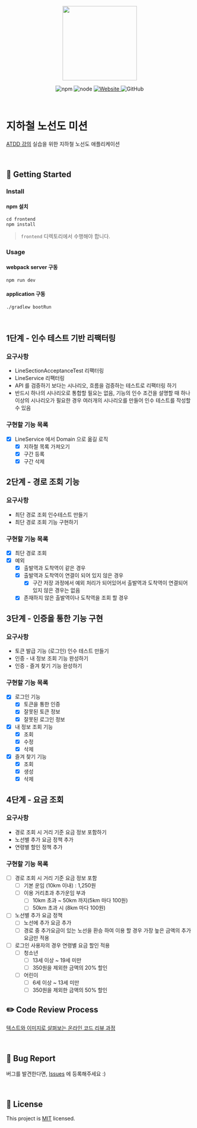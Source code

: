 <p align="center">
    <img width="200px;" src="https://raw.githubusercontent.com/woowacourse/atdd-subway-admin-frontend/master/images/main_logo.png"/>
</p>
<p align="center">
  <img alt="npm" src="https://img.shields.io/badge/npm-%3E%3D%205.5.0-blue">
  <img alt="node" src="https://img.shields.io/badge/node-%3E%3D%209.3.0-blue">
  <a href="https://edu.nextstep.camp/c/R89PYi5H" alt="nextstep atdd">
    <img alt="Website" src="https://img.shields.io/website?url=https%3A%2F%2Fedu.nextstep.camp%2Fc%2FR89PYi5H">
  </a>
  <img alt="GitHub" src="https://img.shields.io/github/license/next-step/atdd-subway-service">
</p>

<br>

# 지하철 노선도 미션
[ATDD 강의](https://edu.nextstep.camp/c/R89PYi5H) 실습을 위한 지하철 노선도 애플리케이션

<br>

## 🚀 Getting Started

### Install
#### npm 설치
```
cd frontend
npm install
```
> `frontend` 디렉토리에서 수행해야 합니다.

### Usage
#### webpack server 구동
```
npm run dev
```
#### application 구동
```
./gradlew bootRun
```
<br>

## 1단계 - 인수 테스트 기반 리팩터링
### 요구사항
- LineSectionAcceptanceTest 리팩터링
- LineService 리팩터링
- API 를 검증하기 보다는 시나리오, 흐름을 검증하는 테스트로 리팩터링 하기
- 반드시 하나의 시나리오로 통합할 필요는 없음, 기능의 인수 조건을 설명할 때 하나 이상의 시나리오가 필요한 경우 여러개의 시나리오를 만들어
인수 테스트를 작성할 수 있음

### 구현할 기능 목록
- [x] LineService 에서 Domain 으로 옮길 로직
  - [x] 지하철 목록 가져오기
  - [x] 구간 등록
  - [x] 구간 삭제

## 2단계 - 경로 조회 기능
### 요구사항
- 최단 경로 조회 인수테스트 만들기
- 최단 경로 조회 기능 구현하기

### 구현할 기능 목록
- [x] 최단 경로 조회
- [x] 예외
  - [x] 출발역과 도착역이 같은 경우
  - [x] 출발역과 도착역이 연결이 되어 있지 않은 경우
    - [x] 구간 저장 과정에서 예외 처리가 되어있어서 출발역과 도착역이 연결되어 있지 않은 경우는 없음
  - [x] 존재하지 않은 출발역이나 도착역을 조회 할 경우

## 3단계 - 인증을 통한 기능 구현
### 요구사항
- 토큰 발급 기능 (로그인) 인수 테스트 만들기
- 인증 - 내 정보 조회 기능 완성하기
- 인증 - 즐겨 찾기 기능 완성하기

### 구현할 기능 목록
- [x] 로그인 기능
  - [x] 토큰을 통한 인증
  - [x] 잘못된 토큰 정보
  - [x] 잘못된 로그인 정보
- [x] 내 정보 조회 기능
  - [x] 조회
  - [x] 수정
  - [x] 삭제
- [x] 즐겨 찾기 기능
  - [x] 조회
  - [x] 생성
  - [x] 삭제

## 4단계 - 요금 조회
### 요구사항
- 경로 조회 시 거리 기준 요금 정보 포함하기
- 노선별 추가 요금 정책 추가
- 연령별 할인 정책 추가

### 구현할 기능 목록
- [ ] 경로 조회 시 거리 기준 요금 정보 포함
  - [ ] 기본 운임 (10km 이내) : 1,250원
  - [ ] 이용 거리초과 추가운임 부과
    - [ ] 10km 초과 ~ 50km 까지(5km 마다 100원)
    - [ ] 50km 초과 시 (8km 마다 100원)
- [ ] 노선별 추가 요금 정책
  - [ ] 노선에 추가 요금 추가
  - [ ] 경로 중 추가요금이 있는 노선을 환승 하여 이용 할 경우 가장 높은 금액의 추가 요금만 적용
- [ ] 로그인 사용자의 경우 연령별 요금 할인 적용
  - [ ] 청소년
    - [ ] 13세 이상 ~ 19세 미만
    - [ ] 350원을 제외한 금액의 20% 할인
  - [ ] 어린이
    - [ ] 6세 이상 ~ 13세 미만
    - [ ] 350원을 제외한 금액의 50% 할인

## ✏️ Code Review Process
[텍스트와 이미지로 살펴보는 온라인 코드 리뷰 과정](https://github.com/next-step/nextstep-docs/tree/master/codereview)

<br>

## 🐞 Bug Report

버그를 발견한다면, [Issues](https://github.com/next-step/atdd-subway-service/issues) 에 등록해주세요 :)

<br>

## 📝 License

This project is [MIT](https://github.com/next-step/atdd-subway-service/blob/master/LICENSE.md) licensed.
